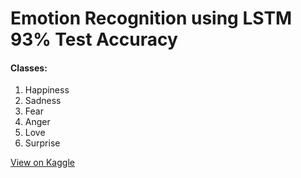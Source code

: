 # Emotion Recognition using LSTM 93% Test Accuracy
<h4>Classes:</h4>
<ol>
  <li>Happiness</li>
  <li>Sadness</li>
  <li>Fear</li>
  <li>Anger</li>
  <li>Love</li>
  <li>Surprise</li>
</ol>

<a href="https://www.kaggle.com/zeyadkhalid/emotion-recognition-lstm-93-accuracy" target="_blank">View on Kaggle</a>
